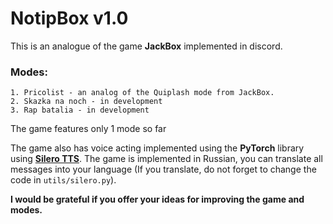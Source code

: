 # NotipBox v1.0

This is an analogue of the game **JackBox** implemented in discord.

### **Modes:**
```
1. Pricolist - an analog of the Quiplash mode from JackBox.
2. Skazka na noch - in development
3. Rap batalia - in development
```

The game features only 1 mode so far

The game also has voice acting implemented using the **PyTorch** library using **[Silero TTS](https://github.com/snakers4/silero-models)**.
The game is implemented in Russian, you can translate all messages into your language (If you translate, do not forget to change the code in `utils/silero.py`).

**I would be grateful if you offer your ideas for improving the game and modes.**
